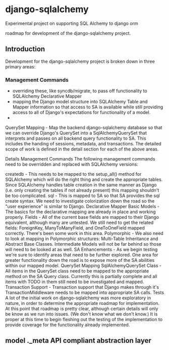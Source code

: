 # django-sqlalchemy
Experimental project on supporting SQL Alchemy to django orm

roadmap for development of the django-sqlalchemy project.

## Introduction
Development for the django-sqlalchemy project is broken down in three primary areas:

### Management Commands
- overriding these, like syncdb/migrate, to pass off functionality to SQLAlchemy
Declarative Mapper 
- mapping the Django model structure into SQLAlchemy Table and Mapper information so that access to SA is available while still providing access to all of Django's expectations for functionality of a model.
- 
QuerySet Mapping - Map the backend django-sqlalchemy database so that we can override Django's QuerySet into a SqlAlchemyQuerySet that interprets and passes on all backend query functionality to SA. This includes the handing of sessions, metadata, and transactions.
The detailed scope of work is defined in the detail section for each of the above areas.

Details
Management Commands
The following management commands need to be overridden and replaced with SQLAlchemy versions:

createdb - This needs to be mapped to the setup_all() method for SQLAlchemy which will do the right thing and create the appropriate tables. Since SQLAlchemy handles table creation in the same manner as Django (i.e. only creating the tables if not already present) this mapping shouldn't be too complicated.
sql - This is mapped to SA so that SA provides the sql create syntax. We need to investigate colorization down the road so the "user experience" is similar to Django.
Declarative Mapper
Basic Models - The basics for the declarative mapping are already in place and working properly.
Fields - All of the current base fields are mapped to their Django equivalent, although many are untested. We still need to get the related fields: ForeignKey, ManyToManyField, and OneToOneField mapped correctly. There's been some work in this area.
Polymorphic - We also need to look at mapping in Polymorphic structures: Multi-Table Inheritance and Abstract Base Classes. Intermediate Models will not be far behind so those will need to be looked at as well.
SA Enhancements - As we begin testing we're sure to identify areas that need to be further explored. One area for greater functionality down the road is to expose more of the SA abilities within our mapped model.
QuerySet Mapping
SqlAlchemyQuerySet Class - All items in the QuerySet class need to be mapped to the appropriate method on the SA Query class. Currently this is partially complete and all items with TODO in them still need to be investigated and mapped.
Transaction Support - Transaction support that Django makes through it's TransactionMiddleware needs to be mapped into appropriate SA calls.
Tests
A lot of the initial work on django-sqlalchemy was more exploratory in nature, in order to determine the appropriate roadmap for implementation. At this point that roadmap is pretty clear, although certain details will only be know as we run into issues. (We don't know what we don't know.) It is proper at this time to begin fleshing out the testing of the implementation to provide coverage for the functionality already implemented.

## model ._meta API compliant abstraction layer
